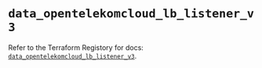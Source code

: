 # `data_opentelekomcloud_lb_listener_v3`

Refer to the Terraform Registory for docs: [`data_opentelekomcloud_lb_listener_v3`](https://www.terraform.io/docs/providers/opentelekomcloud/d/lb_listener_v3).
